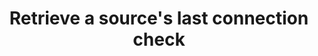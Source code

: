 ---
# -------------------------- #
#      ENDPOINT DETAILS      #
# -------------------------- #

content-type: "api-endpoint"
endpoint: "connection-check"
key: "retrieve-sources-last-connection-check"
version: "4"


# -------------------------- #
#       METHOD DETAILS       #
# -------------------------- #

title: "Retrieve a source's last connection check"
method: "get"
short-url: |
  /v{{ endpoint.version }}/sources/{source_id}/last-connection-check
full-url: |
  {{ api.base-url }}{{ endpoint.short-url | flatify }}
short: "{{ api.core-objects.connection-checks.get-source.short }}"
description: "{{ api.core-objects.connection-checks.get-source.description | flatify }}"


# -------------------------- #
#       METHOD ARGUMENTS     #
# -------------------------- #

arguments:
  - name: "source_id"
    required: true
    type: "path parameter"
    description: "A path parameter corresponding to the unique ID of the source."
    example-value: |
      86741


# -------------------------- #
#           RETURNS          #
# -------------------------- #

returns: |
  If successful, the API will return a status of `200 OK` and a single [Connection Check object]({{ api.core-objects.connection-checks.object }}).


# ------------------------------ #
#   EXAMPLE REQUEST & RESPONSES  #
# ------------------------------ #

examples:
  - type: "Request"
    language: "json"
    code: |
      {% assign right-bracket = "}" %}
      curl -X {{ endpoint.method | upcase }} {{ endpoint.full-url | flatify | replace: "{source_id","86741" | remove: right-bracket | strip_newlines }}
           -H "Authorization: Bearer <ACCESS_TOKEN>" 
           -H "Content-Type: application/json"

  - type: "Response"
    language: "json"
    subexamples:
      - title: "In progress connection check"
        code: |
          {
            "target_exit_status": null,
            "tap_error_message": null,
            "check_exit_status": null,
            "name":"116078.120645.check.7bc049a4-18cf-11e9-a502-0e61abdd375a",
            "start_time":"2018-10-08T18:12:34Z",
            "mode":"check",
            "tap_exit_status": null,
            "target_error_message":null,
            "discovery_exit_status": null,
            “status”: “running”,
            "completion_time": null,
            "error":false,
            "discovery_error_message":null
          }

      - title: "Successful connection check"
        code: |
          {
            "target_exit_status": null,
            "tap_error_message": null,
            "check_exit_status": 0,
            "name": "116078.120645.check.5ee35614-18d8-11e9-b44f-06828117ecd6",
            "start_time": "2019-01-15T15:15:19Z",
            "mode": "check",
            "tap_exit_status": null,
            "target_error_message": null,
            "discovery_exit_status": 0,
            "status": "succeeded",
            "completion_time": "2019-01-15T15:15:22Z",
            "error": false,
            "discovery_error_message": null
          }

      - title: "Failed connection check"
        code: |
          {
            "target_exit_status": null,
            "tap_error_message": null,
            "check_exit_status": null,
            "name": "116078.120643.check.fefa6543-19a7-11e9-9068-12a37e8cec78",
            "start_time": "2019-01-16T16:01:34Z",
            "mode": "check",
            "tap_exit_status": null,
            "target_error_message": null,
            "discovery_exit_status": 1,
            "status": "failed",
            "completion_time": "2019-01-16T16:01:36Z",
            "error": true,
            "discovery_error_message": "FATAL:  password authentication failed for user \"<USERNAME>\""
          }
---